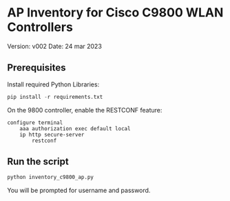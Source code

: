 # AP Inventory for Cisco C9800 WLAN Controllers

Version: v002
Date: 24 mar 2023  

## Prerequisites

Install required Python Libraries:
```python
pip install -r requirements.txt
```

On the 9800 controller, enable the RESTCONF feature:
```
configure terminal
    aaa authorization exec default local 
    ip http secure-server
        restconf
```

## Run the script

```python
python inventory_c9800_ap.py
```

You will be prompted for username and password.